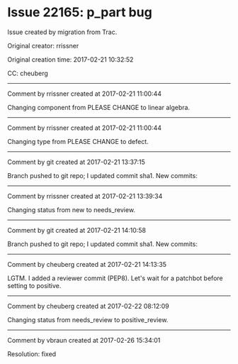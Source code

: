 # Issue 22165: p_part bug

Issue created by migration from Trac.

Original creator: rrissner

Original creation time: 2017-02-21 10:32:52

CC:  ​cheuberg




---

Comment by rrissner created at 2017-02-21 11:00:44

Changing component from PLEASE CHANGE to linear algebra.


---

Comment by rrissner created at 2017-02-21 11:00:44

Changing type from PLEASE CHANGE to defect.


---

Comment by git created at 2017-02-21 13:37:15

Branch pushed to git repo; I updated commit sha1. New commits:


---

Comment by rrissner created at 2017-02-21 13:39:34

Changing status from new to needs_review.


---

Comment by git created at 2017-02-21 14:10:58

Branch pushed to git repo; I updated commit sha1. New commits:


---

Comment by cheuberg created at 2017-02-21 14:13:35

LGTM. I added a reviewer commit (PEP8). Let's wait for a patchbot before setting to positive.


---

Comment by cheuberg created at 2017-02-22 08:12:09

Changing status from needs_review to positive_review.


---

Comment by vbraun created at 2017-02-26 15:34:01

Resolution: fixed
